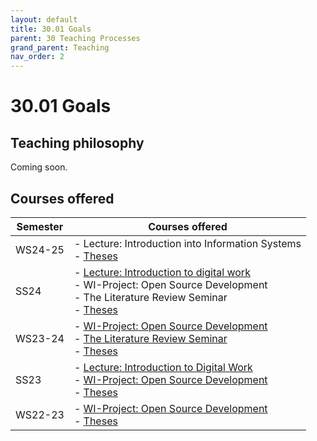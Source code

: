 ```yaml
---
layout: default
title: 30.01 Goals
parent: 30 Teaching Processes
grand_parent: Teaching
nav_order: 2
---
```


# 30.01 Goals

## Teaching philosophy

Coming soon.

## Courses offered

**Semester** | **Courses offered** |
--- | --- |
WS24-25 | - Lecture: Introduction into Information Systems <br> - [Theses](../35_theses.html) |
SS24 | - [Lecture: Introduction to digital work](../32_lectures/32.02.idw-ss24.html) <br> - WI-Project: Open Source Development <br> - The Literature Review Seminar <br> - [Theses](../35_theses.html) |
WS23-24 | - [WI-Project: Open Source Development](../33_projects/33.02.osd-ws23-24.html) <br> - [The Literature Review Seminar](../34_seminars/34.02.lrsem-ws23-24.html) <br> - [Theses](../35_theses.html) |
SS23 | - [Lecture: Introduction to Digital Work](../32_lectures/32.01.idw-ss23.html) <br> - [WI-Project: Open Source Development](../33_projects/33.01.osd-ss23.html) <br> - [Theses](../35_theses.html) |
WS22-23 | - [WI-Project: Open Source Development](../34_seminars/34.01.lrsem-ws22-23.html) <br> - [Theses](../35_theses.html) |

